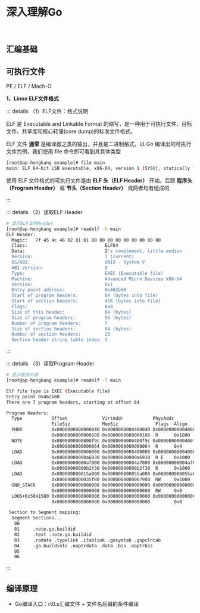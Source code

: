 # 深入理解Go

<br />

## 汇编基础

## 可执行文件

PE / ELF / Mach-O

**1、Linux ELF文件格式**

::: details （1）ELF文件：格式说明

ELF 是 Executable and Linkable Format 的缩写，是一种用于可执行文件、目标文件、共享库和核心转储(core dump)的标准文件格式。

ELF 文件 **通常** 是编译器之类的输出，并且是二进制格式。以 Go 编译出的可执行文件为例，我们使用 file 命令即可看到其具体类型

```bash
[root@ap-hongkang example]# file main
main: ELF 64-bit LSB executable, x86-64, version 1 (SYSV), statically linked, with debug_info, not stripped
```

使用 ELF 文件格式的可执行文件是由 **ELF 头（ELF Header）** 开始，后跟 **程序头（Program Header）** 或 **节头（Section Header）** 或两者均有组成的

:::

::: details （2）读取ELF Header

```bash
# 显示ELF文件Header
[root@ap-hongkang example]# readelf -h main
ELF Header:
  Magic:   7f 45 4c 46 02 01 01 00 00 00 00 00 00 00 00 00 
  Class:                             ELF64
  Data:                              2's complement, little endian
  Version:                           1 (current)
  OS/ABI:                            UNIX - System V
  ABI Version:                       0
  Type:                              EXEC (Executable file)
  Machine:                           Advanced Micro Devices X86-64
  Version:                           0x1
  Entry point address:               0x462b80
  Start of program headers:          64 (bytes into file)
  Start of section headers:          456 (bytes into file)
  Flags:                             0x0
  Size of this header:               64 (bytes)
  Size of program headers:           56 (bytes)
  Number of program headers:         7
  Size of section headers:           64 (bytes)
  Number of section headers:         23
  Section header string table index: 3
```

:::

::: details （3）读取Program Header

```bash
# 显示程序头部
[root@ap-hongkang example]# readelf -l main

Elf file type is EXEC (Executable file)
Entry point 0x462b80
There are 7 program headers, starting at offset 64

Program Headers:
  Type           Offset             VirtAddr           PhysAddr
                 FileSiz            MemSiz              Flags  Align
  PHDR           0x0000000000000040 0x0000000000400040 0x0000000000400040
                 0x0000000000000188 0x0000000000000188  R      0x1000
  NOTE           0x0000000000000f9c 0x0000000000400f9c 0x0000000000400f9c
                 0x0000000000000064 0x0000000000000064  R      0x4
  LOAD           0x0000000000000000 0x0000000000400000 0x0000000000400000
                 0x00000000000a6930 0x00000000000a6930  R E    0x1000
  LOAD           0x00000000000a7000 0x00000000004a7000 0x00000000004a7000
                 0x00000000000b2f30 0x00000000000b2f30  R      0x1000
  LOAD           0x000000000015a000 0x000000000055a000 0x000000000055a000
                 0x0000000000035f80 0x00000000000679d0  RW     0x1000
  GNU_STACK      0x0000000000000000 0x0000000000000000 0x0000000000000000
                 0x0000000000000000 0x0000000000000000  RW     0x8
  LOOS+0x5041580 0x0000000000000000 0x0000000000000000 0x0000000000000000
                 0x0000000000000000 0x0000000000000000         0x8

 Section to Segment mapping:
  Segment Sections...
   00     
   01     .note.go.buildid 
   02     .text .note.go.buildid 
   03     .rodata .typelink .itablink .gosymtab .gopclntab 
   04     .go.buildinfo .noptrdata .data .bss .noptrbss 
   05     
   06
```



:::

## 编译原理

* Go编译入口：rt0.s汇编文件 + 文件名后缀的条件编译